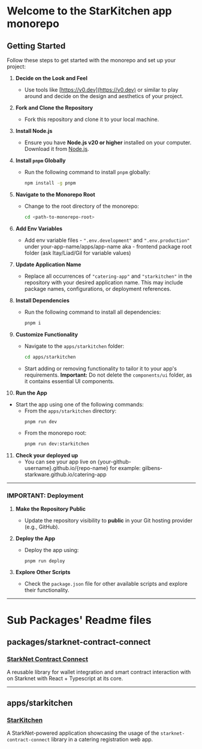 # Welcome to the StarKitchen app monorepo

## Getting Started

Follow these steps to get started with the monorepo and set up your project:

1. **Decide on the Look and Feel**
   - Use tools like [https://v0.dev](https://v0.dev) or similar to play around and decide on the design and aesthetics of your project.

2. **Fork and Clone the Repository**
   - Fork this repository and clone it to your local machine.

3. **Install Node.js**
   - Ensure you have **Node.js v20 or higher** installed on your computer. Download it from [Node.js](https://nodejs.org).

4. **Install `pnpm` Globally**
   - Run the following command to install `pnpm` globally:
     ```bash
     npm install -g pnpm
     ```

5. **Navigate to the Monorepo Root**
   - Change to the root directory of the monorepo:
     ```bash
     cd <path-to-monorepo-root>
     ```

6. **Add Env Variables**
   - Add env variable files - `".env.development"` and `".env.production"` under your-app-name/apps/app-name aka - frontend package root folder (ask Itay/Liad/Gil for variable values)

7. **Update Application Name**
   - Replace all occurrences of `"catering-app"` and `"starkitchen"` in the repository with your desired application name. This may include package names, configurations, or deployment references.

8. **Install Dependencies**
   - Run the following command to install all dependencies:
     ```bash
     pnpm i
     ```

9. **Customize Functionality**
   - Navigate to the `apps/starkitchen` folder:
     ```bash
     cd apps/starkitchen
     ```
   - Start adding or removing functionality to tailor it to your app's requirements. **Important:** Do not delete the `components/ui` folder, as it contains essential UI components.

10. **Run the App**
   - Start the app using one of the following commands:
     - From the `apps/starkitchen` directory:
       ```bash
       pnpm run dev
       ```
     - From the monorepo root:
       ```bash
       pnpm run dev:starkitchen
       ```

11. **Check your deployed up**
    - You can see your app live on {your-github-username}.github.io/{repo-name} for example: gilbens-starkware.github.io/catering-app
---

### IMPORTANT: Deployment

1. **Make the Repository Public**
   - Update the repository visibility to **public** in your Git hosting provider (e.g., GitHub).

2. **Deploy the App**
   - Deploy the app using:
     ```bash
     pnpm run deploy
     ```

3. **Explore Other Scripts**
   - Check the `package.json` file for other available scripts and explore their functionality.

---

# Sub Packages' Readme files

## packages/starknet-contract-connect

### [StarkNet Contract Connect](packages/starknet-contract-connect/README.md)
A reusable library for wallet integration and smart contract interaction with on Starknet with React + Typescript at its core.

---

## apps/starkitchen

### [StarKitchen](apps/starkitchen/README.md)
A StarkNet-powered application showcasing the usage of the `starknet-contract-connect` library in a catering registration web app.
